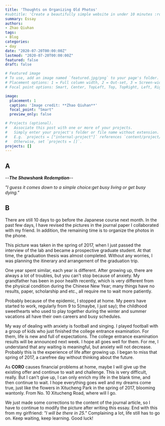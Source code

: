 ```yaml
---
title: 'Thoughts on Organizing Old Photos'
#subtitle: 'Create a beautifully simple website in under 10 minutes :rocket:'
summary: Essay
authors:
- Zhao Qiuhan
tags:
- Blog
categories:
- day
date: "2020-07-20T00:00:00Z"
lastmod: "2020-07-20T00:00:00Z"
featured: false
draft: false

# Featured image
# To use, add an image named `featured.jpg/png` to your page's folder.
# Placement options: 1 = Full column width, 2 = Out-set, 3 = Screen-width
# Focal point options: Smart, Center, TopLeft, Top, TopRight, Left, Right, BottomLeft, Bottom, BottomRight

image:
  placement: 1
  caption: 'Image credit: **Zhao Qiuhan**'
  focal_point: "Smart"
  preview_only: false

# Projects (optional).
#   Associate this post with one or more of your projects.
#   Simply enter your project's folder or file name without extension.
#   E.g. `projects = ["internal-project"]` references `content/project/deep-learning/index.md`.
#   Otherwise, set `projects = []`.
projects: []
---
```


## A

  --_**The Shawshank Redemption**_--

_"I guess it comes down to a simple choice:get busy living or get busy dying."_

## B

There are still 10 days to go before the Japanese course next month. In the past few days, I have revised the pictures in the journal paper I collaborated with my friend. In addition, the remaining time is to organize the photos in the phone.

This picture was taken in the spring of 2017, when I just passed the interview of the lab and became a prospective graduate student. At that time, the graduation thesis was almost completed. Without any worries, I was planning the itinerary and arrangement of the graduation trip.

One year spent similar, each year is different. After growing up, there are always a lot of troubles, but you can't stop because of anxiety. My grandfather has been in poor health recently, which is very different from the physical condition during the Chinese New Year; many things have no results, paper, scholarship and etc., all require me to wait more patiently.

Probably because of the epidemic, I stopped at home. My peers have started to work, regularly from 9 to 5(maybe, I just say);  the childhood sweethearts who used to play together during the winter and summer vacations all have their own careers and busy schedules. 

My way of dealing with anxiety is football and singing. I played football with a group of kids who just finished the college entrance examination. For them, life is new and full of expectations. The college entrance examination results will be announced next week. I hope all goes well for them. For me, I understand that any waiting is meaningful, but anxiety will not decrease. Probably this is the experience of life after growing up. I began to miss that spring of 2017, a carefree day without thinking about the future.

As **CORO** causes financial problems at home, maybe I will give up the existing offer and continue to wait and challenge. This is very difficult, really. But I can't give up, I can only enrich my life in the blank time, and then continue to wait. I hope everything goes well and my dreams come true, just like the flowers in Xitucheng Park in the spring of 2017, blooming wantonly. From No. 10 Xitucheng Road, where will I go.

We just made some corrections to the content of the journal article, so I have to continue to modify the picture after writing this essay. End with this from my girlfriend:  _"I will be there in 25."_ Complaining a lot, life still has to go on. Keep waiting, keep learning. Good luck!